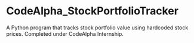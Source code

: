 # CodeAlpha_StockPortfolioTracker
A Python program that tracks stock portfolio value using hardcoded stock prices. Completed under CodeAlpha Internship.
